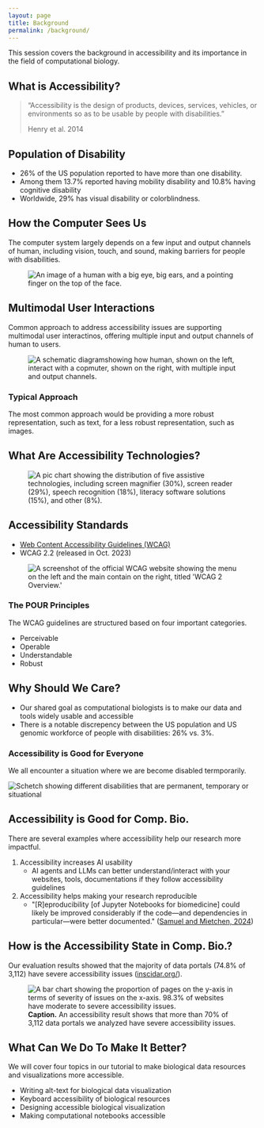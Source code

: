 ```yaml
---
layout: page
title: Background
permalink: /background/
---
```


This session covers the background in accessibility and its importance in the field of computational biology.

## What is Accessibility?

> “Accessibility is the design of products, devices, services, vehicles, or environments so as to be usable by people with disabilities.”
> 
> Henry et al. 2014

## Population of Disability

* 26% of the US population reported to have more than one disability.
* Among them 13.7% reported having mobility disability and 10.8% having cognitive disability
* Worldwide, 29% has visual disability or colorblindness.

## How the Computer Sees Us

The computer system largely depends on a few input and output channels of human, including vision, touch, and sound, making barriers for people with disabilities.

<figure>
    <img src="../assets/imgs/how-the-copmuter-sees-us.png" alt="An image of a human with a big eye, big ears, and a pointing finger on the top of the face."/>
</figure>

## Multimodal User Interactions

Common approach to address accessibility issues are supporting multimodal user interactinos, offering multiple input and output channels of human to users.

<figure>
    <img src="../assets/imgs/multimodal-user-interactions.jpg" alt="A schematic diagramshowing how human, shown on the left, interact with a copmuter, shown on the right, with multiple input and output channels."/>
</figure>

### Typical Approach

The most common approach would be providing a more robust representation, such as text, for a less robust representation, such as images.

## What Are Accessibility Technologies?

<figure>
    <img src="../assets/imgs/a11y-tech.jpg" alt="A pic chart showing the distribution of five assistive technologies, including screen magnifier (30%), screen reader (29%), speech recognition (18%), literacy software solutions (15%), and other (8%)."/>
</figure>

## Accessibility Standards

* [Web Content Accessibility Guidelines (WCAG)](https://www.w3.org/WAI/standards-guidelines/wcag/)
* WCAG 2.2 (released in Oct. 2023)

<figure>
    <img src="../assets/imgs/wcag.jpg" alt="A screenshot of the official WCAG website showing the menu on the left and the main contain on the right, titled 'WCAG 2 Overview.'"/>
</figure>

### The POUR Principles
The WCAG guidelines are structured based on four important categories.

* Perceivable
* Operable
* Understandable
* Robust

## Why Should We Care?

* Our shared goal as computational biologists is to make our data and tools widely usable and accessible
* There is a notable discrepency between the US population and US genomic workforce of people with disabilities: 26% vs. 3%.

### Accessibility is Good for Everyone

We all encounter a situation where we are become disabled termporarily.

![Schetch showing different disabilities that are permanent, temporary or situational](../assets/imgs/areas.png)

## Accessibility is Good for Comp. Bio.

There are several examples where accessibility help our research more impactful.

1. Accessibility increases AI usability
    * AI agents and LLMs can better understand/interact with your websites, tools, documentations if they follow accessibility guidelines
2. Accessibility helps making your research reproducible
    * "[R]eproducibility [of Jupyter Notebooks for biomedicine] could likely be improved considerably if the code—and dependencies in particular—were better documented." ([Samuel and Mietchen, 2024](https://academic.oup.com/gigascience/article/doi/10.1093/gigascience/giad113/7516267))

## How is the Accessibility State in Comp. Bio.?

Our evaluation results showed that the majority of data portals (74.8% of 3,112) have severe accessibility issues ([inscidar.org/](https://inscidar.org/)).

<figure>
    <img src="../assets/imgs/inscidar-result-1.png" alt="A bar chart showing the proportion of pages on the y-axis in terms of severity of issues on the x-axis. 98.3% of websites have moderate to severe accessibility issues."/>
    <figcaption><b>Caption.</b> An accessibility result shows that more than 70% of 3,112 data portals we analyzed have severe accessibility issues.</figcaption>
</figure>

## What Can We Do To Make It Better?

We will cover four topics in our tutorial to make biological data resources and visualizations more accessible.

* Writing alt-text for biological data visualization
* Keyboard accessibility of biological resources
* Designing accessible biological visualization
* Making computational notebooks accessible

